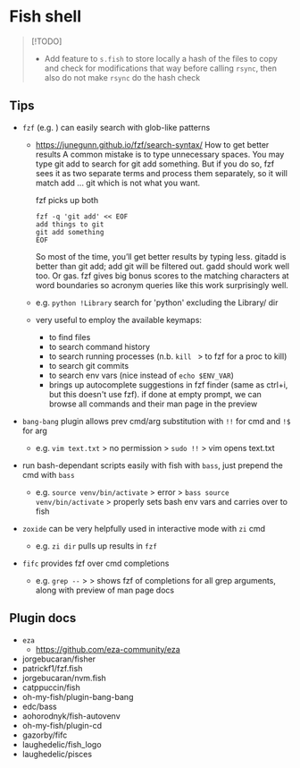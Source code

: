 # Fish shell

> [!TODO]
>
> - Add feature to `s.fish` to store locally a hash of the files to copy and check for modifications that way before calling `rsync`, then also do not make `rsync` do the hash check

## Tips

- `fzf` (e.g. <c-f>) can easily search with glob-like patterns

  - https://junegunn.github.io/fzf/search-syntax/
    How to get better results
    A common mistake is to type unnecessary spaces. You may type git add to search for git add something. But if you do so, fzf sees it as two separate terms and process them separately, so it will match add ... git which is not what you want.

    fzf picks up both

    ```
    fzf -q 'git add' << EOF
    add things to git
    git add something
    EOF
    ```

    So most of the time, you’ll get better results by typing less.
    gitadd is better than git add; add git will be filtered out.
    gadd should work well too.
    Or gas. fzf gives big bonus scores to the matching characters at word boundaries so acronym queries like this work surprisingly well.

  - e.g. `python !Library` search for 'python' excluding the Library/ dir
  - very useful to employ the available keymaps:
    - <c-f> to find files
    - <c-s> to search command history
    - <c-p> to search running processes (n.b. `kill ` > <tab> to fzf for a proc to kill)
    - <c-g> to search git commits
    - <c-v> to search env vars (nice instead of `echo $ENV_VAR`)
    - <tab> brings up autocomplete suggestions in fzf finder (same as ctrl+i, but this doesn't use fzf). if done at empty prompt, we can browse all commands and their man page in the preview

- `bang-bang` plugin allows prev cmd/arg substitution with `!!` for cmd and `!$` for arg
  - e.g. `vim text.txt` > no permission > `sudo !!` > vim opens text.txt
- run bash-dependant scripts easily with fish with `bass`, just prepend the cmd with `bass`
  - e.g. `source venv/bin/activate` > error > `bass source venv/bin/activate` > properly sets bash env vars and carries over to fish
- `zoxide` can be very helpfully used in interactive mode with `zi` cmd
  - e.g. `zi dir` pulls up results in `fzf`
- `fifc` provides fzf over cmd completions
  - e.g. `grep --` > <tab> > shows fzf of completions for all grep arguments, along with preview of man page docs

## Plugin docs

- `eza`
  - https://github.com/eza-community/eza
- jorgebucaran/fisher
- patrickf1/fzf.fish
- jorgebucaran/nvm.fish
- catppuccin/fish
- oh-my-fish/plugin-bang-bang
- edc/bass
- aohorodnyk/fish-autovenv
- oh-my-fish/plugin-cd
- gazorby/fifc
- laughedelic/fish_logo
- laughedelic/pisces
